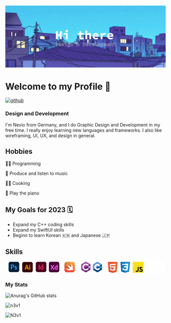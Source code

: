 <!--Banner-->
![Banner](Profile_Banner.png)

<!--Summary:
  - Introduction
  - Experiences
  - Skills
  - Example Projects
  - hobbies
  - study goals
  - ...
-->

# **Welcome to my Profile** 👋
[<img src='https://cdn.jsdelivr.net/npm/simple-icons@3.0.1/icons/github.svg' alt='github' height='40'>](https://github.com/N3V1)  
<!--<div id="header" align="right">
    <img src="https://media.giphy.com/media/M9gbBd9nbDrOTu1Mqx/giphy.gif" width="100"/>
</div>-->
### Design and Development

I'm Nevio from Germany, and I do Graphic Design and Development in my free time. I really enjoy learning new languages and frameworks. 
I also like wireframing, UI, UX, and design in general.

## Hobbies
👨‍💻 Programming 

🎵 Produce and listen to music 

👨‍🍳 Cooking 

🎹 Play the piano

## My Goals for 2023 🗓️
- Expand my C++ coding skills
- Expand my SwiftUI skills
- Beginn to learn Korean 🇰🇷 and Japanese 🇯🇵

## Skills
![sklillset](skillset.png)


<!--Projects-->
### My Stats
<!--[![Anurag's GitHub stats](https://github-readme-stats.vercel.app/api?username=N3v1)](https://github.com/anuraghazra/github-readme-stats&theme)-->
![Anurag's GitHub stats](https://github-readme-stats.vercel.app/api?username=N3v1&show_icons=true&theme=shades-of-purple)

<p><img center="left" src="https://github-readme-stats.vercel.app/api/top-langs?username=N3v1&show_icons=true&locale=en&layout=compact&theme=shades-of-purple" alt="n3v1" /></p>



<p><img center="left" src="https://github-readme-streak-stats.herokuapp.com/?user=N3v1&theme=shades-of-purple" alt="N3v1" /></p>
